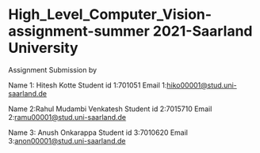 # High_Level_Computer_Vision-assignment-summer 2021-Saarland University

Assignment Submission by


Name 1: Hitesh Kotte Student id 1:701051 Email 1:hiko00001@stud.uni-saarland.de 


Name 2:Rahul Mudambi Venkatesh Student id 2:7015710 Email 2:ramu00001@stud.uni-saarland.de


Name 3: Anush Onkarappa Student id 3:7010620 Email 3:anon00001@stud.uni-saarland.de


